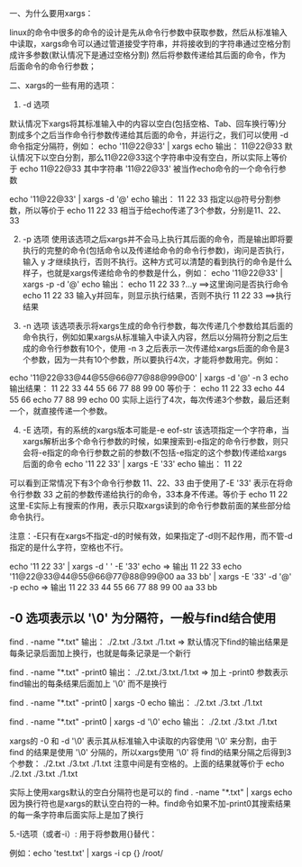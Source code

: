 一、为什么要用xargs：

linux的命令中很多的命令的设计是先从命令行参数中获取参数，然后从标准输入中读取，xargs命令可以通过管道接受字符串，并将接收到的字符串通过空格分割成许多参数(默认情况下是通过空格分割) 然后将参数传递给其后面的命令，作为后面命令的命令行参数；

二、xargs的一些有用的选项：

1. -d 选项

默认情况下xargs将其标准输入中的内容以空白(包括空格、Tab、回车换行等)分割成多个之后当作命令行参数传递给其后面的命令，并运行之，我们可以使用 -d 命令指定分隔符，例如：
echo '11@22@33' | xargs echo
输出：
11@22@33
默认情况下以空白分割，那么11@22@33这个字符串中没有空白，所以实际上等价于 echo 11@22@33 其中字符串 '11@22@33' 被当作echo命令的一个命令行参数

echo '11@22@33' | xargs -d '@' echo
输出：
11 22 33
指定以@符号分割参数，所以等价于 echo 11 22 33 相当于给echo传递了3个参数，分别是11、22、33

2. -p 选项
使用该选项之后xargs并不会马上执行其后面的命令，而是输出即将要执行的完整的命令(包括命令以及传递给命令的命令行参数)，询问是否执行，输入 y 才继续执行，否则不执行。这种方式可以清楚的看到执行的命令是什么样子，也就是xargs传递给命令的参数是什么，例如：
echo '11@22@33' | xargs -p -d '@'  echo
输出：
echo 11 22 33
 ?...y      ==>这里询问是否执行命令 echo 11 22 33 输入y并回车，则显示执行结果，否则不执行
 11 22 33   ==>执行结果

3. -n 选项
该选项表示将xargs生成的命令行参数，每次传递几个参数给其后面的命令执行，例如如果xargs从标准输入中读入内容，然后以分隔符分割之后生成的命令行参数有10个，使用 -n 3 之后表示一次传递给xargs后面的命令是3个参数，因为一共有10个参数，所以要执行4次，才能将参数用完。例如：

echo '11@22@33@44@55@66@77@88@99@00' | xargs -d '@' -n 3 echo
输出结果：
11 22 33
44 55 66
77 88 99
00
等价于：
echo 11 22 33
echo 44 55 66
echo 77 88 99
echo 00
实际上运行了4次，每次传递3个参数，最后还剩一个，就直接传递一个参数。

4. -E 选项，有的系统的xargs版本可能是-e  eof-str
该选项指定一个字符串，当xargs解析出多个命令行参数的时候，如果搜索到-e指定的命令行参数，则只会将-e指定的命令行参数之前的参数(不包括-e指定的这个参数)传递给xargs后面的命令
echo '11 22 33' | xargs -E '33' echo
输出：
11 22

可以看到正常情况下有3个命令行参数 11、22、33 由于使用了-E '33' 表示在将命令行参数 33 之前的参数传递给执行的命令，33本身不传递。等价于 echo 11 22 这里-E实际上有搜索的作用，表示只取xargs读到的命令行参数前面的某些部分给命令执行。

注意：-E只有在xargs不指定-d的时候有效，如果指定了-d则不起作用，而不管-d指定的是什么字符，空格也不行。

echo '11 22 33' | xargs -d ' ' -E '33' echo  => 输出 11 22 33
echo '11@22@33@44@55@66@77@88@99@00 aa 33 bb' | xargs -E '33' -d '@' -p  echo  => 输出 11 22 33 44 55 66 77 88 99 00 aa 33 bb

## -0 选项表示以 '\0' 为分隔符，一般与find结合使用

find . -name "*.txt"
输出：
./2.txt
./3.txt
./1.txt     => 默认情况下find的输出结果是每条记录后面加上换行，也就是每条记录是一个新行

find . -name "*.txt" -print0
输出：
./2.txt./3.txt./1.txt     => 加上 -print0 参数表示find输出的每条结果后面加上 '\0' 而不是换行

find . -name "*.txt" -print0 | xargs -0 echo
输出：
./2.txt ./3.txt ./1.txt

find . -name "*.txt" -print0 | xargs -d '\0' echo
输出：
./2.txt ./3.txt ./1.txt

xargs的 -0 和 -d '\0' 表示其从标准输入中读取的内容使用 '\0' 来分割，由于 find 的结果是使用 '\0' 分隔的，所以xargs使用 '\0' 将 find的结果分隔之后得到3个参数： ./2.txt ./3.txt ./1.txt  注意中间是有空格的。上面的结果就等价于 echo ./2.txt ./3.txt ./1.txt

实际上使用xargs默认的空白分隔符也是可以的  find . -name "*.txt"  | xargs  echo   因为换行符也是xargs的默认空白符的一种。find命令如果不加-print0其搜索结果的每一条字符串后面实际上是加了换行

5.-I选项（或者-i）: 用于将参数用{}替代：

例如：echo 'test.txt' | xargs -i  cp  {} /root/
